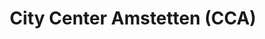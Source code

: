 ---
title: "City Center Amstetten (CCA)"
url: /amstetten/city-center-amstetten-cca/
shop: Einkaufszentrum
---